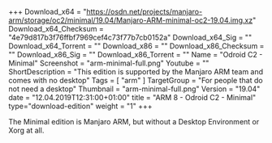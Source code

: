 +++
Download_x64 = "https://osdn.net/projects/manjaro-arm/storage/oc2/minimal/19.04/Manjaro-ARM-minimal-oc2-19.04.img.xz"
Download_x64_Checksum = "4e79d817b3f76ffbf7969cef4c73f77b7cb0152a"
Download_x64_Sig = ""
Download_x64_Torrent = ""
Download_x86 = ""
Download_x86_Checksum = ""
Download_x86_Sig = ""
Download_x86_Torrent = ""
Name = "Odroid C2 - Minimal"
Screenshot = "arm-minimal-full.png"
Youtube = ""
ShortDescription = "This edition is supported by the Manjaro ARM team and comes with no desktop"
Tags = [ "arm" ]
TargetGroup = "For people that do not need a desktop"
Thumbnail = "arm-minimal-full.png"
Version = "19.04"
date = "12.04.2019T12:31:00+01:00"
title = "ARM 8 - Odroid C2 - Minimal"
type="download-edition"
weight = "1"
+++

The Minimal edition is Manjaro ARM, but without a Desktop Environment or Xorg at all.

